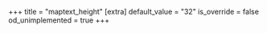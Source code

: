 +++
title = "maptext_height"
[extra]
default_value = "32"
is_override = false
od_unimplemented = true
+++